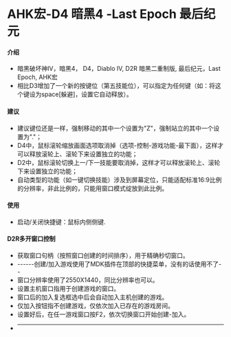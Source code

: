 # AHK宏-D4 暗黑4 -Last Epoch 最后纪元

#### 介绍
* 暗黑破坏神IV，暗黑4， D4，Diablo IV, D2R 暗黑二重制版, 最后纪元，Last Epoch,  AHK宏
* 相比D3增加了一个新的按键位（第五技能位），可以指定为任何键（如：将这个键设为space[躲避]，设置它自动释放）。

#### 建议

* 建议键位还是一样，强制移动的其中一个设置为"Z"，强制站立的其中一个设置为"."；
* D4中，鼠标滚轮缩放画面选项取消掉（选项-控制-游戏功能-最下面），这样才可以释放滚轮上、滚轮下来设置独立的功能；
* D2中，鼠标滚轮切换上一/下一技能要取消掉，这样才可以释放滚轮上、滚轮下来设置独立的功能；
* 自动类型的功能（如一键切换技能）涉及到屏幕定位，只能适配标准16:9比例的分辨率，非此比例的，只能用窗口模式绽放到此比例。

#### 使用

* 启动/关闭快捷键：鼠标内侧侧键.

#### D2R多开窗口控制

* 获取窗口句柄（按照窗口创建的时间排序），用于精确秒切窗口。
* ------创建/加入游戏使用了MDK插件在顶部的快捷菜单，没有的话使用不了--
* 窗口分辨率使用了2550X1440，同比分辨率也可以。
* 设置主机窗口指用于创建游戏的窗口。
* 窗口后的加入复选框选中后会自动加入主机创建的游戏。
* 仅加入按钮指不创建游戏，仅依次加入已存在的游戏房间。
* 设置好后，在任一游戏窗口按F2，依次切换窗口开始创建-加入。
* -----------------------------------------------------------